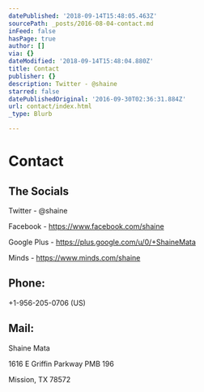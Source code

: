 ```yaml
---
datePublished: '2018-09-14T15:48:05.463Z'
sourcePath: _posts/2016-08-04-contact.md
inFeed: false
hasPage: true
author: []
via: {}
dateModified: '2018-09-14T15:48:04.880Z'
title: Contact
publisher: {}
description: Twitter - @shaine
starred: false
datePublishedOriginal: '2016-09-30T02:36:31.884Z'
url: contact/index.html
_type: Blurb

---
```

# Contact

## **The Socials**

Twitter - @shaine

Facebook - https://www.facebook.com/shaine

Google Plus - https://plus.google.com/u/0/+ShaineMata

Minds - https://www.minds.com/shaine

## **Phone:**

+1-956-205-0706 (US)

## **Mail:**

Shaine Mata

1616 E Griffin Parkway PMB 196

Mission, TX 78572
